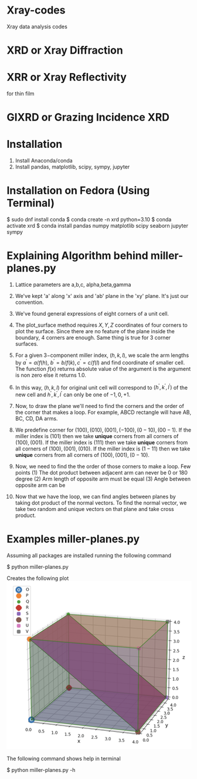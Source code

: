 # Xray-codes
Xray data analysis codes


# XRD or Xray Diffraction


# XRR or Xray Reflectivity
for thin film

# GIXRD or Grazing Incidence XRD



# Installation 
1. Install Anaconda/conda 
2. Install pandas, matplotlib, scipy, sympy, jupyter

# Installation on Fedora (Using Terminal)
$ sudo dnf install conda
$ conda create -n xrd python=3.10
$ conda activate xrd
$ conda install pandas numpy matplotlib scipy seaborn jupyter sympy


# Explaining Algorithm behind miller-planes.py
1. Lattice parameters are a,b,c, alpha,beta,gamma
2. We've kept 'a' along 'x' axis and 'ab' plane in the 'xy' plane. It's just our convention.
3. We've found general expressions of eight corners of a unit cell.
4. The plot_surface method requires $X,Y,Z$ coordinates of four corners to plot the surface. Since there are no feature of the plane inside the boundary, $4$ corners are enough. Same thing is true for $3$ corner surfaces.


5. For a given $3-$component miller index, $(h,k,l)$, we scale the arm lengths by $a^\prime=a/f(h),\ b^\prime=b/f(k), c^\prime=c/f(l)$ and find coordinate of smaller cell. The function $f(x)$ returns absolute value of the argument is the argument is non zero else it returns 1.0.
6. In this way, $(h,k,l)$ for original unit cell will correspond to $(h^\prime,k^\prime,l^\prime)$ of the new cell and $h^\prime,k^\prime,l^\prime$ can only be one of $-1,0,+1$.


7. Now, to draw the plane we'll need to find the corners and the order of the corner that makes a loop. For example, ABCD rectangle will have AB, BC, CD, DA arms.
8. We predefine corner for $(100),(010),(001),(-100),(0-10),(00-1)$. If the miller index is $(101)$ then we take **unique** corners from all corners of $(100),(001)$. If the miller index is $(111)$ then we take **unique** corners from all corners of $(100),(001),(010)$. If the miller index is $(1-11)$ then we take **unique** corners from all corners of $(100),(001),(0-10)$. 
9. Now, we need to find the the order of those corners to make a loop. Few points (1) The dot product between adjacent arm can never be $0$ or $180$ degree (2) Arm length of opposite arm must be equal (3) Angle between opposite arm can be 


10. Now that we have the loop, we can find angles between planes by taking dot product of the normal vectors. To find the normal vector, we take two random and unique vectors on that plane and take cross product.


# Examples miller-planes.py
Assuming all packages are installed running the following command

$ python miller-planes.py

Creates the following plot
![Cubic Unit Cell](./res/plane%20(101).png)


The following command shows help in terminal 

$ python miller-planes.py -h